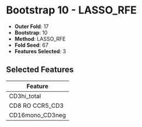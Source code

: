 # Bootstrap 10 - LASSO_RFE

- **Outer Fold**: 17
- **Bootstrap**: 10
- **Method**: LASSO_RFE
- **Fold Seed**: 67
- **Features Selected**: 3

## Selected Features

| Feature |
|---------|
| CD3hi_total |
| CD8 RO CCR5_CD3 |
| CD16mono_CD3neg |
